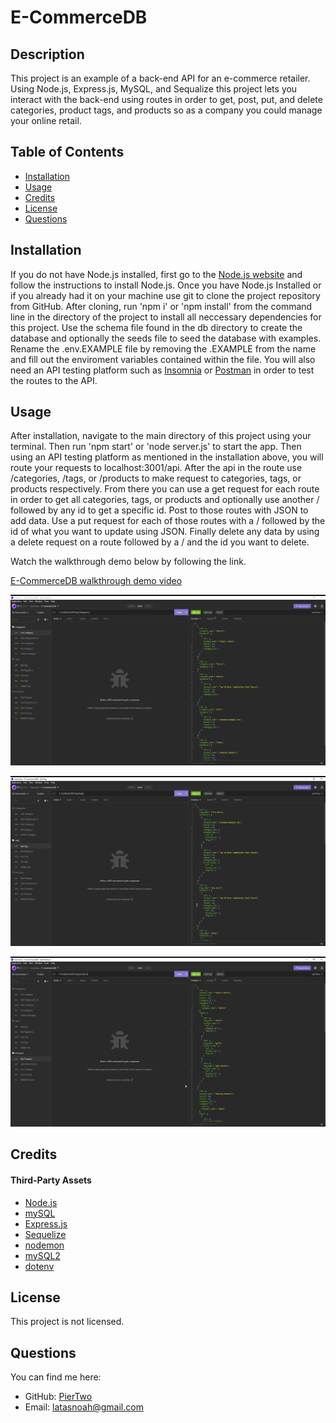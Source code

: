 # E-CommerceDB

## Description

This project is an example of a back-end API for an e-commerce retailer. Using Node.js, Express.js, MySQL, and Sequalize this project lets you interact with the back-end using routes in order to get, post, put, and delete categories, product tags, and products so as a company you could manage your online retail.

## Table of Contents

- [Installation](#installation)
- [Usage](#usage)
- [Credits](#credits)
- [License](#license)
- [Questions](#questions)

## Installation

If you do not have Node.js installed, first go to the [Node.js website](https://nodejs.org/en/) and follow the instructions to install Node.js. Once you have Node.js Installed or if you already had it on your machine use git to clone the project repository from GitHub. After cloning, run 'npm i' or 'npm install' from the command line in the directory of the project to install all neccessary dependencies for this project. Use the schema file found in the db directory to create the database and optionally the seeds file to seed the database with examples. Rename the .env.EXAMPLE file by removing the .EXAMPLE from the name and fill out the enviroment variables contained within the file. You will also need an API testing platform such as [Insomnia](https://insomnia.rest/) or [Postman](https://www.postman.com/) in order to test the routes to the API.

## Usage

After installation, navigate to the main directory of this project using your terminal. Then run 'npm start' or 'node server.js' to start the app. Then using an API testing platform as mentioned in the installation above, you will route your requests to localhost:3001/api. After the api in the route use /categories, /tags, or /products to make request to categories, tags, or products respectively. From there you can use a get request for each route in order to get all categories, tags, or products and optionally use another / followed by any id to get a specific id. Post to those routes with JSON to add data. Use a put request for each of those routes with a / followed by the id of what you want to update using JSON. Finally delete any data by using a delete request on a route followed by a / and the id you want to delete.

Watch the walkthrough demo below by following the link.

[E-CommerceDB walkthrough demo video](https://drive.google.com/file/d/1WtYXqiuowRrThKnQQtzNK7CzDQ8Lpqmi/view?usp=sharing)

![Get Categories](./assets/get-categories.png)

![Get Tags](./assets/get-tags.png)

![Get Products](./assets/get-products.png)

## Credits

#### Third-Party Assets

- [Node.js](https://nodejs.org/en/)
- [mySQL](https://www.mysql.com/)
- [Express.js](https://expressjs.com/)
- [Sequelize](https://sequelize.org/)
- [nodemon](https://nodemon.io/)
- [mySQL2](https://github.com/sidorares/node-mysql2)
- [dotenv](https://github.com/motdotla/dotenv)

## License

This project is not licensed.

## Questions

You can find me here:

- GitHub: [PierTwo](https://github.com/PierTwo)
- Email: <latasnoah@gmail.com>
